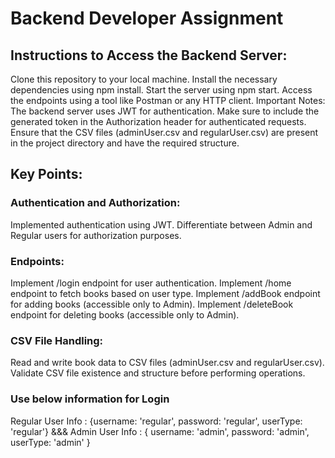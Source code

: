 # Backend Developer Assignment

## Instructions to Access the Backend Server:
Clone this repository to your local machine.
Install the necessary dependencies using npm install.
Start the server using npm start.
Access the endpoints using a tool like Postman or any HTTP client.
Important Notes:
The backend server uses JWT for authentication. Make sure to include the generated token in the Authorization header for authenticated requests.
Ensure that the CSV files (adminUser.csv and regularUser.csv) are present in the project directory and have the required structure.

## Key Points:
### Authentication and Authorization:

Implemented authentication using JWT.
Differentiate between Admin and Regular users for authorization purposes.

### Endpoints:

Implement /login endpoint for user authentication.
Implement /home endpoint to fetch books based on user type.
Implement /addBook endpoint for adding books (accessible only to Admin).
Implement /deleteBook endpoint for deleting books (accessible only to Admin).


### CSV File Handling:

Read and write book data to CSV files (adminUser.csv and regularUser.csv).
Validate CSV file existence and structure before performing operations.

### Use below information for Login
Regular User Info : {username: 'regular', password: 'regular', userType: 'regular'} &&&
Admin User Info : { username: 'admin', password: 'admin', userType: 'admin' }
